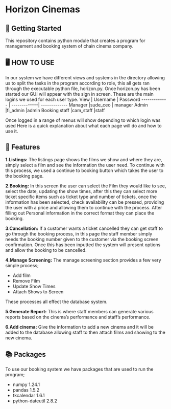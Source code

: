 # **Horizon Cinemas**
## 🚀 **Getting Started**

This repository contains python module that creates a program for management and booking system of chain cinema company.

## 🖥️ **HOW TO USE**

In our system we have different views and systems in the directory allowing us to split the tasks in the program according to role, this all gets ran through the executable python file, horizon.py.
Once horizon.py has been started our GUI will appear with the sign in screen. These are the main logins we used for each user type.
View | Username | Password
------------- | -------------| -------------
Manager |sude_ceo | manager 
Admin |fi_admin |admin
Booking staff |cam_staff |staff

Once logged in a range of menus will show depending to which login was used Here is a quick explanation about what each page will do and how to use it.

## 🎯 **Features**
**1.Listings:** The listings page shows the films we show and where they are, simply select a film and see the information the user need. To continue with this process, we used a continue to booking button which takes the user to the booking page.

**2.Booking:** In this screen the user can select the Film they would like to see, select the date, updating the show times, after this they can select more ticket specific items such as ticket type and number of tickets, once the information has been selected, check availability can be pressed, providing the user with a price and allowing them to continue with the process. After filling out Personal information in the correct format they can place the booking.

**3.Cancellation:** If a customer wants a ticket cancelled they can get staff to go through the booking process, in this page the staff member simply needs the booking number given to the customer via the booking screen confirmation. Once this has been inputted the system will present options and allow the booking to be cancelled.

**4.Manage Screening:** The manage screening section provides a few very simple process; 

- Add film
- Remove Film
- Update Show Times
- Attach Shows to Screen

These processes all effect the database system.

**5.Generate Report:** This is where staff members can generate various reports based on the cinema’s performance and staff’s performance.

**6.Add cinema:** Give the information to add a new cinema and it will be added to the database allowing staff to then attach films and showing to the new cinema.

## 📚 **Packages** 
To use our booking system we have packages that are used to run the program;
- numpy 1.24.1 
- pandas 1.5.2
- tkcalendar 1.6.1
- python-dateutil 2.8.2
